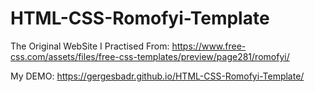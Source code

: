 # HTML-CSS-Romofyi-Template

The Original WebSite I Practised From: https://www.free-css.com/assets/files/free-css-templates/preview/page281/romofyi/

My DEMO: https://gergesbadr.github.io/HTML-CSS-Romofyi-Template/ 
